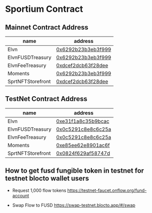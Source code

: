 # Sportium Contract

## Mainnet Contract Address

| name             | address                                                                                         |
| ---------------- | ----------------------------------------------------------------------------------------------- |
| Elvn             | [0x6292b23b3eb3f999](https://flowscan.org/contract/A.6292b23b3eb3f999.Elvn)             |
| ElvnFUSDTreasury | [0x6292b23b3eb3f999](https://flowscan.org/contract/A.6292b23b3eb3f999.ElvnFUSDTreasury) |
| ElvnFeeTreasury | [0xdcef2dcb63f28dee](https://flowscan.org/contract/A.dcef2dcb63f28dee.ElvnFeeTreasury) |
| Moments          | [0x6292b23b3eb3f999](https://flowscan.org/contract/A.6292b23b3eb3f999.Moments)          |
| SprtNFTStorefront| [0xdcef2dcb63f28dee](https://flowscan.org/contract/A.dcef2dcb63f28dee.SprtNFTStorefront)          |

## TestNet Contract Address

| name             | address                                                                                         |
| ---------------- | ----------------------------------------------------------------------------------------------- |
| Elvn             | [0xe31f1a8c35b9bcac](https://testnet.flowscan.org/contract/A.e31f1a8c35b9bcac.Elvn)             |
| ElvnFUSDTreasury | [0x0c5291c8e8c6c25a](https://testnet.flowscan.org/contract/A.0c5291c8e8c6c25a.ElvnFUSDTreasury) |
| ElvnFeeTreasury | [0x0c5291c8e8c6c25a](https://testnet.flowscan.org/contract/A.0c5291c8e8c6c25a.ElvnFeeTreasury) |
| Moments          | [0xe85ee62e8901ac6f](https://testnet.flowscan.org/contract/A.e85ee62e8901ac6f.Moments)          |
| SprtNFTStorefront| [0x0824f629af58747d](https://testnet.flowscan.org/contract/A.0824f629af58747d.SprtNFTStorefront)          |

## How to get fusd fungible token in testnet for testnet blocto wallet users

- Request 1,000 flow tokens
<https://testnet-faucet.onflow.org/fund-account>

- Swap Flow to FUSD
<https://swap-testnet.blocto.app/#/swap>
